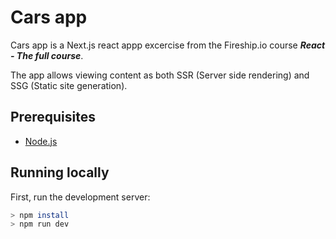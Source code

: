 # Cars app

Cars app is a Next.js react appp excercise from the Fireship.io course ***React - The full course***.

The app allows viewing content as both SSR (Server side rendering) and SSG (Static site generation).

## Prerequisites

- [Node.js](https://nodejs.org/en/)

## Running locally

First, run the development server:
```bash
> npm install
> npm run dev
```
